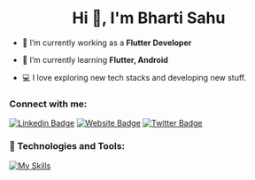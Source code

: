 <h1 align="center">Hi 👋, I'm Bharti Sahu</h1>
<!-- <h3 align="center">A self-taught programmer and born at very little age😜</h3> -->

- 🔭 I’m currently working  as a **Flutter Developer**

- 🌱 I’m currently learning **Flutter, Android**

- 💻 I love exploring new tech stacks and developing new stuff. 

<!-- - 🎨 I also love drawing and improving.  -->

<!-- - 👯 I’m looking to collaborate with **other content creators**  -->

<!-- - ⚡ Fun fact **I love to play Badminton and Chai over coffee.** -->

### Connect with me:
[![Linkedin Badge](https://img.shields.io/badge/-LinkedIn-0e76a8?style=flat-square&logo=Linkedin&logoColor=white)](https://www.linkedin.com/in/bharti-sahu-2a2aa41b1/)
[![Website Badge](https://img.shields.io/badge/Website-3b5998?style=flat-square&logo=google-chrome&logoColor=white)](https://flutter.com)
[![Twitter Badge](https://img.shields.io/badge/-Twitter-00acee?style=flat-square&logo=Twitter&logoColor=white)](https://twitter.com)

<!-- <a href="https://twitter.com/" target="blank"><img src="https://cdn.jsdelivr.net/npm/simple-icons@3.0.1/icons/twitter.svg" alt="bharti09" height="22" width="22" /></a>
<a href="https://www.linkedin.com" target="blank"><img src="https://cdn.jsdelivr.net/npm/simple-icons@3.0.1/icons/linkedin.svg" alt="bharti-sahu" height="22" width="22" /></a>
<a href="https://www.youtube.com" target="blank"><img src="https://cdn.jsdelivr.net/npm/simple-icons@3.0.1/icons/youtube.svg" alt="" height="22" width="22" /></a> 
<br /> -->

<!-- ### 🔧 Technologies and Tools:
[![My Skills](https://skillicons.dev/icons?i=dart,flutter,firebase,androidstudio,visualstudio,i=java,kotlin,nodejs,figma&theme=light, html,css,js,react,nodejs,mongodb,bash,git,github,gradle,npm,postman,android,mac,linux,&theme=dark)](https://skillicons.dev)
-->

### 🔧 Technologies and Tools: 
[![My Skills](https://skillicons.dev/icons?i=dart,flutter,firebase,androidstudio,vscode,java,kotlin,figma,git,github,postman)](https://skillicons.dev)

<!-- [![My Skills](https://skillicons.dev/icons?i=dart,flutter,firebase,androidstudio,vscode,java,kotlin,nodejs,figma,html,css,js,react,mongodb,bash,git,github,gradle,npm,postman,linux&theme=dark)](https://skillicons.dev)

<!-- <p align="left"><img src="https://www.vectorlogo.zone/logos/dartlang/dartlang-icon.svg" alt="dart" width="22" height="22"/> <img src="https://www.vectorlogo.zone/logos/figma/figma-icon.svg" alt="figma" width="22" height="22"/> <img src="https://www.vectorlogo.zone/logos/firebase/firebase-icon.svg" alt="firebase" width="22" height="22"/> <img src="https://www.vectorlogo.zone/logos/pocoo_flask/pocoo_flask-icon.svg" alt="flask" width="22" height="22"/> <img src="https://www.vectorlogo.zone/logos/flutterio/flutterio-icon.svg" alt="flutter" width="22" height="22"/> <img src="https://www.vectorlogo.zone/logos/git-scm/git-scm-icon.svg" alt="git" width="22" height="22"/> <img src="https://devicons.github.io/devicon/devicon.git/icons/linux/linux-original.svg" alt="linux" width="22" height="22"/> <img src="https://devicons.github.io/devicon/devicon.git/icons/mysql/mysql-original-wordmark.svg" alt="mysql" width="22" height="22"/> <img src="https://devicons.github.io/devicon/devicon.git/icons/python/python-original.svg" alt="swift" width="22" height="22"/> <img src="https://www.vectorlogo.zone/logos/sketchapp/sketchapp-icon.svg" alt="sketch" width="22" height="22"/> <img src="https://devicons.github.io/devicon/devicon.git/icons/swift/swift-original-wordmark.svg" alt="Android" width="22" height="22"/></p> -->
